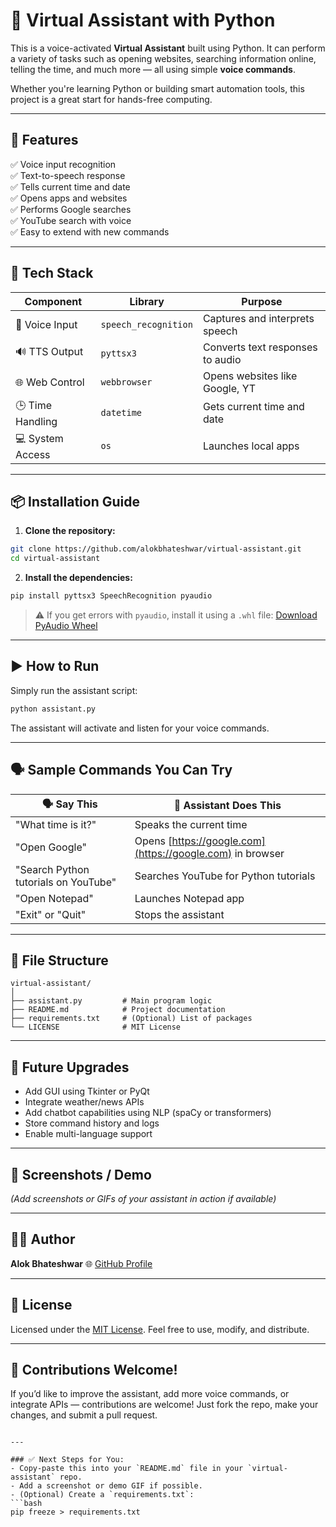 
# 🧠 Virtual Assistant with Python

This is a voice-activated **Virtual Assistant** built using Python. It can perform a variety of tasks such as opening websites, searching information online, telling the time, and much more — all using simple **voice commands**.

Whether you're learning Python or building smart automation tools, this project is a great start for hands-free computing.

---

## 📌 Features

✅ Voice input recognition  
✅ Text-to-speech response  
✅ Tells current time and date  
✅ Opens apps and websites  
✅ Performs Google searches  
✅ YouTube search with voice  
✅ Easy to extend with new commands

---

## 🧰 Tech Stack

| Component         | Library              | Purpose                          |
|------------------|----------------------|----------------------------------|
| 🎤 Voice Input    | `speech_recognition` | Captures and interprets speech   |
| 🔊 TTS Output     | `pyttsx3`            | Converts text responses to audio |
| 🌐 Web Control    | `webbrowser`         | Opens websites like Google, YT   |
| 🕒 Time Handling  | `datetime`           | Gets current time and date       |
| 💻 System Access | `os`                 | Launches local apps              |

---

## 📦 Installation Guide

1. **Clone the repository:**
```bash
git clone https://github.com/alokbhateshwar/virtual-assistant.git
cd virtual-assistant
````

2. **Install the dependencies:**

```bash
pip install pyttsx3 SpeechRecognition pyaudio
```

> ⚠️ If you get errors with `pyaudio`, install it using a `.whl` file:
> [Download PyAudio Wheel](https://www.lfd.uci.edu/~gohlke/pythonlibs/#pyaudio)

---

## ▶️ How to Run

Simply run the assistant script:

```bash
python assistant.py
```

The assistant will activate and listen for your voice commands.

---

## 🗣️ Sample Commands You Can Try

| 🗣️ Say This                         | 🤖 Assistant Does This                                    |
| ------------------------------------ | --------------------------------------------------------- |
| "What time is it?"                   | Speaks the current time                                   |
| "Open Google"                        | Opens [https://google.com](https://google.com) in browser |
| "Search Python tutorials on YouTube" | Searches YouTube for Python tutorials                     |
| "Open Notepad"                       | Launches Notepad app                                      |
| "Exit" or "Quit"                     | Stops the assistant                                       |

---

## 🧩 File Structure

```
virtual-assistant/
│
├── assistant.py         # Main program logic
├── README.md            # Project documentation
├── requirements.txt     # (Optional) List of packages
└── LICENSE              # MIT License
```

---

## 🌟 Future Upgrades

* Add GUI using Tkinter or PyQt
* Integrate weather/news APIs
* Add chatbot capabilities using NLP (spaCy or transformers)
* Store command history and logs
* Enable multi-language support

---

## 📸 Screenshots / Demo

*(Add screenshots or GIFs of your assistant in action if available)*

---

## 🧑‍💻 Author

**Alok Bhateshwar**
🌐 [GitHub Profile](https://github.com/alokbhateshwar)

---

## 📄 License

Licensed under the [MIT License](LICENSE). Feel free to use, modify, and distribute.

---

## 🙌 Contributions Welcome!

If you’d like to improve the assistant, add more voice commands, or integrate APIs — contributions are welcome! Just fork the repo, make your changes, and submit a pull request.

````

---

### ✅ Next Steps for You:
- Copy-paste this into your `README.md` file in your `virtual-assistant` repo.
- Add a screenshot or demo GIF if possible.
- (Optional) Create a `requirements.txt`:
```bash
pip freeze > requirements.txt
